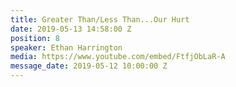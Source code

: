 ```yaml
---
title: Greater Than/Less Than...Our Hurt
date: 2019-05-13 14:58:00 Z
position: 8
speaker: Ethan Harrington
media: https://www.youtube.com/embed/FtfjObLaR-A
message_date: 2019-05-12 10:00:00 Z
---
```


